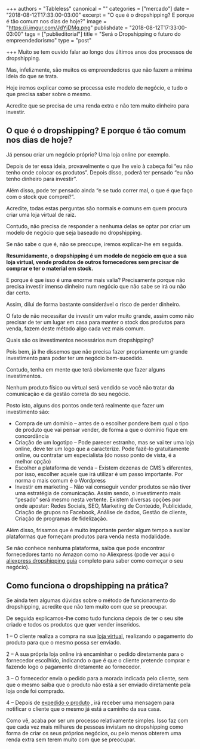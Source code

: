 +++
authors = "Tableless"
canonical = ""
categories = ["mercado"]
date = "2018-08-12T17:33:00-03:00"
excerpt = "O que é o dropshipping? E porque é tão comum nos dias de hoje?"
image = "https://i.imgur.com/JdYjDMq.png"
publishdate = "2018-08-12T17:33:00-03:00"
tags = ["publieditorial"]
title = "Será o Dropshipping o futuro do empreendedorismo"
type = "post"

+++
Muito se tem ouvido falar ao longo dos últimos anos dos processos de dropshipping.

Mas, infelizmente, são muitos os empreendedores que não fazem a mínima ideia do que se trata.

Hoje iremos explicar como se processa este modelo de negócio, e tudo o que precisa saber sobre o mesmo.

Acredite que se precisa de uma renda extra e não tem muito dinheiro para investir.

## O que é o dropshipping? E porque é tão comum nos dias de hoje?

Já pensou criar um negócio próprio? Uma loja online por exemplo.

Depois de ter essa ideia, provavelmente o que lhe veio à cabeça foi “eu não tenho onde colocar os produtos”. Depois disso, poderá ter pensado “eu não tenho dinheiro para investir”.

Além disso, pode ter pensado ainda “e se tudo correr mal, o que é que faço com o stock que comprei?”.

Acredite, todas estas perguntas são normais e comuns em quem procura criar uma loja virtual de raiz.

Contudo, não precisa de responder a nenhuma delas se optar por criar um modelo de negócio que seja baseado no dropshipping.

Se não sabe o que é, não se preocupe, iremos explicar-lhe em seguida.

**Resumidamente, o dropshipping é um modelo de negócio em que a sua loja virtual, vende produtos de outros fornecedores sem precisar de comprar e ter o material em stock.**

E porque é que isso é uma enorme mais valia? Precisamente porque não precisa investir imenso dinheiro num negócio que não sabe se irá ou não dar certo.

Assim, dilui de forma bastante considerável o risco de perder dinheiro.

O fato de não necessitar de investir um valor muito grande, assim como não precisar de ter um lugar em casa para manter o stock dos produtos para venda, fazem deste método algo cada vez mais comum.

Quais são os investimentos necessários num dropshipping?

Pois bem, já lhe dissemos que não precisa fazer propriamente um grande investimento para poder ter um negócio bem-sucedido.

Contudo, tenha em mente que terá obviamente que fazer alguns investimentos.

Nenhum produto físico ou virtual será vendido se você não tratar da comunicação e da gestão correta do seu negócio.

Posto isto, alguns dos pontos onde terá realmente que fazer um investimento são:

* Compra de um domínio – antes de o escolher pondere bem qual o tipo de produto que vai pensar vender, de forma a que o domínio fique em concordância
* Criação de um logotipo – Pode parecer estranho, mas se vai ter uma loja online, deve ter um logo que a caracterize. Pode fazê-lo gratuitamente online, ou contratar um especialista (do nosso ponto de vista, é a melhor opção)
* Escolher a plataforma de venda – Existem dezenas de CMS’s diferentes, por isso, escolher aquele que irá utilizar é um passo importante. Por norma o mais comum é o Wordpress
* Investir em marketing – Não vai conseguir vender produtos se não tiver uma estratégia de comunicação. Assim sendo, o investimento mais “pesado” será mesmo nesta vertente. Existem diversas opções por onde apostar: Redes Sociais, SEO, Marketing de Conteúdo, Publicidade,  Criação de grupos no Facebook, Análise de dados, Gestão de cliente, Criação de programas de fidelização.

Além disso, frisamos que é muito importante perder algum tempo a avaliar plataformas que forneçam produtos para venda nesta modalidade.

Se não conhece nenhuma plataforma, saiba que pode encontrar fornecedores tanto no Amazon como no Aliexpress (pode ver aqui o [aliexpress dropshipping guia](https://br.oberlo.com/blog/guia-para-fazer-dropshipping-com-o-aliexpress) completo para saber como começar o seu negócio).

## Como funciona o dropshipping na prática?

Se ainda tem algumas dúvidas sobre o método de funcionamento do dropshipping, acredite que não tem muito com que se preocupar.

De seguida explicamos-lhe como tudo funciona depois de ter o seu site criado e todos os produtos que quer vender inseridos.

1 – O cliente realiza a compra na sua [loja virtual](http://www.sebrae.com.br/sites/PortalSebrae/ideias/como-montar-uma-loja-virtual,00287a51b9105410VgnVCM1000003b74010aRCRD), realizando o pagamento do produto para que o mesmo possa ser enviado.

2 – A sua própria loja online irá encaminhar o pedido diretamente para o fornecedor escolhido, indicando o que é que o cliente pretende comprar e fazendo logo o pagamento diretamente ao fornecedor.

3 – O fornecedor envia o pedido para a morada indicada pelo cliente, sem que o mesmo saiba que o produto não está a ser enviado diretamente pela loja onde foi comprado.

4 – Depois de [expedido o produto](http://bit.ly/2MsEfdu) , irá receber uma mensagem para notificar o cliente que o mesmo já está a caminho da sua casa.

Como vê, acaba por ser um processo relativamente simples. Isso faz com que cada vez mais milhares de pessoas invistam no dropshipping como forma de criar os seus próprios negócios, ou pelo menos obterem uma renda extra sem terem muito com que se preocupar.